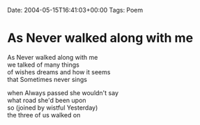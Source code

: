 Date: 2004-05-15T16:41:03+00:00
Tags: Poem

# As Never walked along with me

As Never walked along with me  
we talked of many things  
of wishes dreams and how it seems  
that Sometimes never sings  
  
when Always passed she wouldn't say  
what road she'd been upon  
so (joined by wistful Yesterday)  
the three of us walked on  
